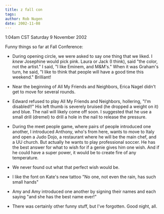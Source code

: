 ```yaml
---
title: z fall con
tags: 
author: Rob Nugen
date: 2002-11-08
---
```


<p class=date>1:04am CST Saturday 9 November 2002</p>

<p>Funny things so far at Fall Conference:</p>

<ul>
<li><p>During opening circle, we were asked to say one thing that we
liked.  I <em>knew</em> Josephine would pick pink.  Laura or Jack (I
think), said "the color, not the artist."  I said, "I like Eminem, and
M&M's." When it was Graham's turn, he said, "I like to think that
people will have a good time this weekend."  Brilliant!</p></li>

<li><p>Near the beginning of All My Friends and Neighbors, Erica Nagel
didn't get to  move for several rounds.</p></li>

<li><p>Edward refused to play All My Friends and Neighbors, hollering,
"I'm disabled!!"  His left thumb is severely bruised (he dropped a
weight on it) and blue.  The nail will likely come off soon.  I
suggested that he use a small drill (dremel) to drill a hole in the
nail to release the pressure.</p></li>

<li><p>During the meet people game, where pairs of people introduced
one another, I introduced Anthony, who's from here, wants to move to
Italy and open a Judo Dojo, a restaurant where he will be the main
chef, and a UU church.  But actually he wants to play professional
soccer.  He has the best answer for what to wish for if a genie gives
him one wish.  And if he could have a super power, it would be to
create fire of any temperature.</p></li>

<li><p>We never found out what that perfect wish would be.</p></li>

<li><p>I like the font on Kate's new tattoo "No one, not even the
rain, has such small hands"</p></li>

<li><p>Amy and Amy introduced one another by signing their names and
each saying "and she has the best name ever!"</p></li>

<li><p>There was certainly other funny stuff, but I've forgotten.
Good night, all.</p></li>
</ul>
